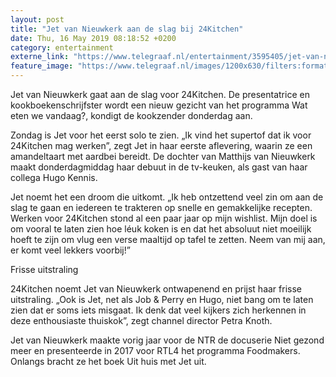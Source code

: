 ```yaml
---
layout: post
title: "Jet van Nieuwkerk aan de slag bij 24Kitchen"
date: Thu, 16 May 2019 08:18:52 +0200
category: entertainment
externe_link: "https://www.telegraaf.nl/entertainment/3595405/jet-van-nieuwkerk-aan-de-slag-bij-24-kitchen"
feature_image: "https://www.telegraaf.nl/images/1200x630/filters:format(jpeg):quality(80)/cdn-kiosk-api.telegraaf.nl/863b16a0-77a2-11e9-b1c7-02d2fb1aa1d7.jpg"
---
```


<p class="intro">Jet van Nieuwkerk gaat aan de slag voor 24Kitchen. De presentatrice en kookboekenschrijfster wordt een nieuw gezicht van het programma Wat eten we vandaag?, kondigt de kookzender donderdag aan.</p> <p>Zondag is Jet voor het eerst solo te zien. „Ik vind het supertof dat ik voor 24Kitchen mag werken”, zegt Jet in haar eerste aflevering, waarin ze een amandeltaart met aardbei bereidt. De dochter van Matthijs van Nieuwkerk maakt donderdagmiddag haar debuut in de tv-keuken, als gast van haar collega Hugo Kennis.</p><p>Jet noemt het een droom die uitkomt. „Ik heb ontzettend veel zin om aan de slag te gaan en iedereen te trakteren op snelle en gemakkelijke recepten. Werken voor 24Kitchen stond al een paar jaar op mijn wishlist. Mijn doel is om vooral te laten zien hoe léuk koken is en dat het absoluut niet moeilijk hoeft te zijn om vlug een verse maaltijd op tafel te zetten. Neem van mij aan, er komt veel lekkers voorbij!”</p><p>Frisse uitstraling</p><p>24Kitchen noemt Jet van Nieuwkerk ontwapenend en prijst haar frisse uitstraling. „Ook is Jet, net als Job &amp; Perry en Hugo, niet bang om te laten zien dat er soms iets misgaat. Ik denk dat veel kijkers zich herkennen in deze enthousiaste thuiskok”, zegt channel director Petra Knoth.</p><p>Jet van Nieuwkerk maakte vorig jaar voor de NTR de docuserie Niet gezond meer en presenteerde in 2017 voor RTL4 het programma Foodmakers. Onlangs bracht ze het boek Uit huis met Jet uit.</p>
